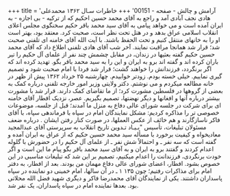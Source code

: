 +++
title = 'آرامش و چالش - صفحه - 00151'
+++
خاطرات سـال ۱۳۶۲ محمدعلی هادی نجف آبادی آمد و راجع به آقای محمد حسین احکیم که از ترکیه - بی اجازه - به ایران آمده است و می خواهد پیامی به آقای سید محمد باقر حکیم سخنگوی مجلس اعلای انقلاب اسلامی عراق بدهد و در هتل تحت نظر است، صحبت کرد. معتقد بود، بهتر است او را به خانهای منتقل کنیم و تحت الحفظ باشند. با آیت الله آقای خامنه ای تلفنی صحبت شد؛ قرار شد همانجا مراقبت نمایند. آخر شب آقای هادی تلفنی اطلاع داد که آقای محمد حسین حکیم گفته بعثیها در زندان، در مقابل چشمش چند نفر از علمای آل حکیم را تیر باران کرده اند و گفته اند برو به ایران و این را به سید محمد باقر بگو. تهدید کرده اند که اگر برنگردد، فرزندانش را خواهند گشت؛ قرار شد فردا با امام صحبت شود و تصمیم گیری نماییم. خیلی خسته بودم. زودتر خوابیدم. چهارشنبه ۲۵ خرداد ۱۳۶۲ پیش از ظهر در خانه مطالعه میکردم و می نوشتم. دکتر ولایتی وزیر امور خارجه تلفنی درباره کمک به بعضی از گروهها در فلسطین مشورت کرد؛ از ما تقاضای کمک دارند. قرار شد با مشورت بیشتر درباره آنها و افغانها و دیگر نهضتها، تصمیم بگیریم. عصر، نزدیک افطار آقای خامنه ای برای شرکت در جلسه شورای عالی دفاع به منزل ما آمدند؛ قبل از جلسه، موضوعات خصوصی تر را مذاکره کردیم: مشکل نمایندگان امام در سپاه با فرماندهی سپاه، با آقای فاکر ناسازگارند و هم خائف از عکس العملها، در صورت کنار رفتن ایشان . درباره ضعف مسئولان تبليغات، تأسيس "بـيـاد تـدوين تاريخ انقلاب به سرپرستی آقای عبدالمجید معادیخواه و کیفیت برخورد با مسأله سید محمد حسین حکیم که از عراق به ایران آمده و گفته است که سه نفر ـ و احتمالاً شش نفر ـ از علمای آل حکیم را در حضورش با گلوله اعدام کردند و گفتند برو به ایران و به آقای سید محمد باقر بگو پیام ما این است و اگر خودت برنگردی، فرزندانت را اعدام میکنیم، تصمیم بر این شد که تبلیغات مناسبی در این خصوص بشود. افطار، اعضای شورای عالی دفاع مهمان من بودند. بعد از افطار، به دفتر امام برای مذاکرات رفتیم؛ چون ۱۳۵ ۱ ـ در آن سالها، امام خمینی دو نماینده در سپاه پاسداران داشتند. یکی از نمایندگان آقای محمدرضا فاکر و دیگری شهید فضل الله محلاتی بود. بعدها نماینده امام در سپاه پاسداران، یک نفر شد.